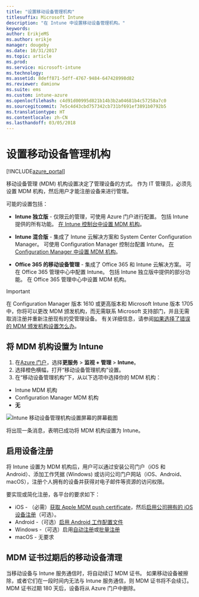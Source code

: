 ```yaml
---
title: "设置移动设备管理机构"
titlesuffix: Microsoft Intune
description: "在 Intune 中设置移动设备管理机构。"
keywords: 
author: ErikjeMS
ms.author: erikje
manager: dougeby
ms.date: 10/31/2017
ms.topic: article
ms.prod: 
ms.service: microsoft-intune
ms.technology: 
ms.assetid: 8deff871-5dff-4767-9484-647428998d82
ms.reviewer: damionw
ms.suite: ems
ms.custom: intune-azure
ms.openlocfilehash: c4d91d00995d821b14b3b2a04681b4c57258a7c0
ms.sourcegitcommit: 7e5c4d43cbd757342cb731bf691ef3891b0792b5
ms.translationtype: HT
ms.contentlocale: zh-CN
ms.lasthandoff: 03/05/2018
---
```

# <a name="set-the-mobile-device-management-authority"></a>设置移动设备管理机构

[!INCLUDE[azure_portal](./includes/azure_portal.md)]

移动设备管理 (MDM) 机构设置决定了管理设备的方式。 作为 IT 管理员，必须先设置 MDM 机构，然后用户才能注册设备来进行管理。

可能的设置包括：

- **Intune 独立版** - 仅限云的管理，可使用 Azure 门户进行配置。 包括 Intune 提供的所有功能。 [在 Intune 控制台中设置 MDM 机构](#set-mdm-authority-to-intune)。

- **Intune 混合版** - 集成了 Intune 云解决方案和 System Center Configuration Manager。 可使用 Configuration Manager 控制台配置 Intune。 [在 Configuration Manager 中设置 MDM 机构](https://docs.microsoft.com/sccm/mdm/deploy-use/configure-intune-subscription)。

- **Office 365 的移动设备管理** - 集成了 Office 365 和 Intune 云解决方案。 可在 Office 365 管理中心中配置 Intune。 包括 Intune 独立版中提供的部分功能。 在 Office 365 管理中心中设置 MDM 机构。

>[!IMPORTANT]    
在 Configuration Manager 版本 1610 或更高版本和 Microsoft Intune 版本 1705 中，你将可以更改 MDM 颁发机构，而无需联系 Microsoft 支持部门，并且无需取消注册并重新注册现有的受管理设备。 有关详细信息，请参阅[如果选择了错误的 MDM 颁发机构设置怎么办](/intune-classic/deploy-use/prerequisites-for-enrollment#what-to-do-if-you-choose-the-wrong-mdm-authority-setting)。

## <a name="set-mdm-authority-to-intune"></a>将 MDM 机构设置为 Intune

1. 在[Azure 门户](https://portal.azure.com)，选择**更服务** > **监视 + 管理** > **Intune**。
2. 选择橙色横幅，打开“移动设备管理机构”设置。
3. 在“移动设备管理机构”下，从以下选项中选择你的 MDM 机构：
  - Intune MDM 机构
  - Configuration Manager MDM 机构
  - **无**

  ![Intune 移动设备管理机构设置屏幕的屏幕截图](media/set-mdm-auth.png)

  将出现一条消息，表明已成功将 MDM 机构设置为 Intune。

## <a name="enable-device-enrollment"></a>启用设备注册

将 Intune 设置为 MDM 机构后，用户可以通过安装公司门户（iOS 和 Android）、添加工作凭据 (Windows) 或访问公司门户网站（iOS、Android、macOS），注册个人拥有的设备并获得对电子邮件等资源的访问权限。

要实现或简化注册，各平台的要求如下：
- iOS - （必需）[获取 Apple MDM push certificate](apple-mdm-push-certificate-get.md)，然后[启用公司拥有的 iOS 设备注册](ios-enroll.md)（可选）。
- Android -（可选）[启用 Android 工作配置文件](android-enroll.md)
- Windows -（可选）启用[自动注册](windows-enroll.md)或[批量注册](windows-bulk-enroll.md)
- macOS - 无要求


## <a name="mobile-device-cleanup-after-mdm-certificate-expiration"></a>MDM 证书过期后的移动设备清理

当移动设备与 Intune 服务通信时，将自动续订 MDM 证书。 如果移动设备被擦除，或者它们在一段时间内无法与 Intune 服务通信，则 MDM 证书将不会续订。 MDM 证书过期 180 天后，设备将从 Azure 门户中删除。
